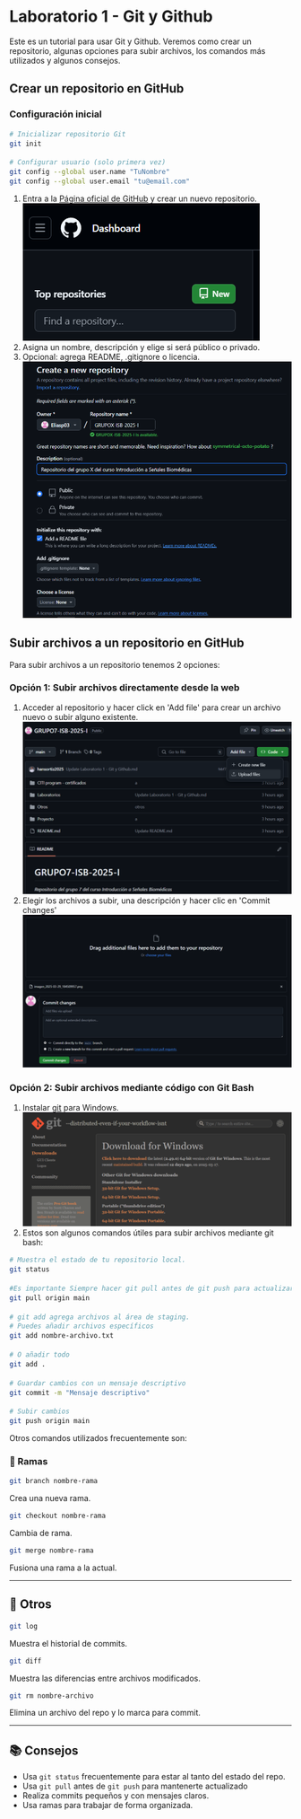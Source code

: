 # Laboratorio 1 - Git y Github
Este es un tutorial para usar Git y Github.
Veremos como crear un repositorio, algunas opciones para subir archivos, los comandos más utilizados y algunos consejos.


## Crear un repositorio en GitHub

### Configuración inicial
```bash
# Inicializar repositorio Git
git init

# Configurar usuario (solo primera vez)
git config --global user.name "TuNombre"
git config --global user.email "tu@email.com"
```

1. Entra a la [Página oficial de GitHub](https://github.com) y crear un nuevo repositorio.
 ![nuevo](github1.png)
2. Asigna un nombre, descripción y elige si será público o privado.
3. Opcional: agrega README, .gitignore o licencia.
![opciones repositorio](github2.png)

## Subir archivos a un repositorio en GitHub

Para subir archivos a un repositorio tenemos 2 opciones:
### Opción 1: Subir archivos directamente desde la web
1. Acceder al repositorio y hacer click en 'Add file' para crear un archivo nuevo o subir alguno existente.
![add file](github3.png)
2. Elegir los archivos a subir, una descripción y hacer clic en 'Commit changes'
![commit](github4.png)

### Opción 2: Subir archivos mediante código con Git Bash
1. Instalar [git](https://git-scm.com/download/win) para Windows.
![git](git1.png)
2. Estos son algunos comandos útiles para subir archivos mediante git bash:
```bash
# Muestra el estado de tu repositorio local.
git status 

#Es importante Siempre hacer git pull antes de git push para actualizar tu repositorio local
git pull origin main

# git add agrega archivos al área de staging.
# Puedes añadir archivos específicos
git add nombre-archivo.txt

# O añadir todo
git add .

# Guardar cambios con un mensaje descriptivo
git commit -m "Mensaje descriptivo"

# Subir cambios
git push origin main
```

Otros comandos utilizados frecuentemente son:

### 🌿 Ramas

```bash
git branch nombre-rama
```
Crea una nueva rama.

```bash
git checkout nombre-rama
```
Cambia de rama.

```bash
git merge nombre-rama
```
Fusiona una rama a la actual.

---

## 🧽 Otros

```bash
git log
```
Muestra el historial de commits.

```bash
git diff
```
Muestra las diferencias entre archivos modificados.

```bash
git rm nombre-archivo
```
Elimina un archivo del repo y lo marca para commit.

---

## 📚 Consejos

- Usa `git status` frecuentemente para estar al tanto del estado del repo.
- Usa `git pull` antes de `git push` para mantenerte actualizado
- Realiza commits pequeños y con mensajes claros.
- Usa ramas para trabajar de forma organizada.

